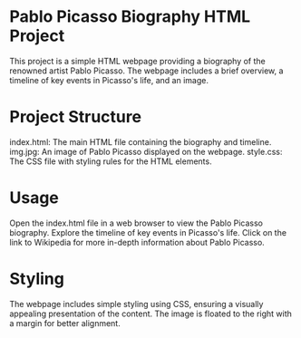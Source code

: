 
 # Pablo Picasso Biography HTML Project
This project is a simple HTML webpage providing a biography of the renowned artist Pablo Picasso. The webpage includes a brief overview, a timeline of key events in Picasso's life, and an image.

# Project Structure
index.html: The main HTML file containing the biography and timeline.
img.jpg: An image of Pablo Picasso displayed on the webpage.
style.css: The CSS file with styling rules for the HTML elements.
# Usage
Open the index.html file in a web browser to view the Pablo Picasso biography.
Explore the timeline of key events in Picasso's life.
Click on the link to Wikipedia for more in-depth information about Pablo Picasso.
# Styling
The webpage includes simple styling using CSS, ensuring a visually appealing presentation of the content. The image is floated to the right with a margin for better alignment.




